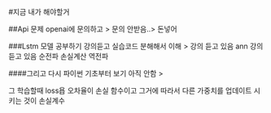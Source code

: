 #지금 내가 해야할거
 
##Api 문제 
openai에 문의하고 > 문의 안받음..> 돈넣어

###Lstm 모델 공부하기
강의듣고 실습코드 분해해서 이해 >
강의 듣고 있음 ann 강의 듣고 있음
순전파 손실계산 역전파 


####그리고 다시 파이썬 기초부터 보기
아직 안함 >



그 학습할때 loss욥 오차율이 손실 함수이고
그거에 따라서 다른 가중치를 업데이트 시키는 것이 손실계수